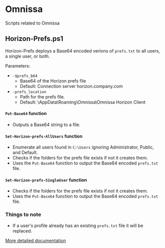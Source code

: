 # Omnissa
Scripts related to Omnissa

## Horizon-Prefs.ps1

Horizon-Prefs deploys a Base64 encoded verions of `prefs.txt` to all users, a single user, or both.

Parameters:
* `-$prefs_b64`
  * Base64 of the Horizon prefs file
  * Default: Connection server horizon.company.com
* `-prefs_location`
   * Path for the prefs file.
   * Default: \AppData\Roaming\Omnissa\Omnissa Horizon Client

#### `Put-Base64` function
* Outputs a Base64 string to a file.

#### `Set-Horizon-prefs-AllUsers` function
* Enumerate all users found in `C:\Users` ignoring Administrator, Public, and Default.
* Checks if the folders for the prefs file exists if not it creates them.
* Uses the `Put-Base64` function to output the Base64 encoded `prefs.txt` file.

#### `Set-Horizon-prefs-SingleUser` function
* Checks if the folders for the prefs file exists if not it creates them.
* Uses the `Put-Base64` function to output the Base64 encoded `prefs.txt` file.

### Things to note
* If a user's profile already has an existing `prefs.txt` file it will be replaced.

[More detailed documentation](https://thedxt.ca/)

